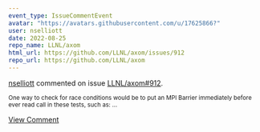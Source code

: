 ```yaml
---
event_type: IssueCommentEvent
avatar: "https://avatars.githubusercontent.com/u/17625866?"
user: nselliott
date: 2022-08-25
repo_name: LLNL/axom
html_url: https://github.com/LLNL/axom/issues/912
repo_url: https://github.com/LLNL/axom
---
```


<a href='https://github.com/nselliott' target='_blank'>nselliott</a> commented on issue <a href='https://github.com/LLNL/axom/issues/912' target='_blank'>LLNL/axom#912</a>.

<small>One way to check for race conditions would be to put an MPI Barrier immediately before ever read call in these tests, such as:...</small>

<a href='https://github.com/LLNL/axom/issues/912' target='_blank'>View Comment</a>